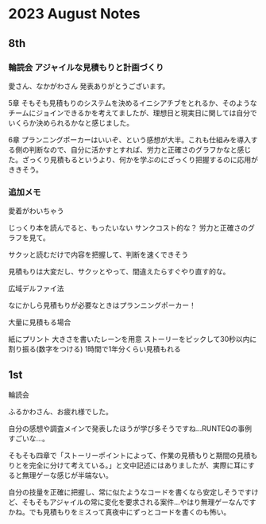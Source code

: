 # 2023 August Notes

## 8th

### 輪読会 アジャイルな見積もりと計画づくり

愛さん、なかがわさん
発表ありがとうございます。

5章
そもそも見積もりのシステムを決めるイニシアチブをとれるか、そのようなチームにジョインできるかを考えてましたが、理想日と現実日に関しては自分でいくらか決められるかなと感じました。

6章
プランニングポーカーはいいぞ、という感想が大半。これも仕組みを導入する側の判断なので、自分に活かすとすれば、労力と正確さのグラフかなと感じた。ざっくり見積もるというより、何かを学ぶのにざっくり把握するのに応用がききそう。

### 追加メモ

愛着がわいちゃう

じっくり本を読んでると、もったいない
サンクコスト的な？
労力と正確さのグラフを見て。

サクッと読むだけで内容を把握して、判断を速くできそう

見積もりは大変だし、サクッとやって、間違えたらすぐやり直す的な。

広域デルファイ法

なにかしら見積もりが必要なときはプランニングポーカー！

大量に見積もる場合

紙にプリント
大きさを書いたレーンを用意
ストーリーをピックして30秒以内に割り振る(数字をつける)
1時間で1年分くらい見積もれる

## 1st

輪読会

ふるかわさん、お疲れ様でした。

自分の感想や調査メインで発表したほうが学び多そうですね...RUNTEQの事例すごいな...。

そもそも四章で「ストーリーポイントによって、作業の見積もりと期間の見積もりとを完全に分けて考えている。」と文中記述にはありましたが、実際に耳にすると無理ゲーな感じが半端ない。

自分の技量を正確に把握し、常に似たようなコードを書くなら安定しそうですけど、そもそもアジャイルの常に変化を要求される案件...やはり無理ゲーなんですかね。でも見積もりをミスって真夜中にずっとコードを書くのも怖い。

